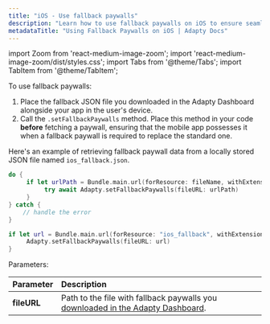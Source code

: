 ```yaml
---
title: "iOS - Use fallback paywalls"
description: "Learn how to use fallback paywalls on iOS to ensure seamless user experiences."
metadataTitle: "Using Fallback Paywalls on iOS | Adapty Docs"
---
```


import Zoom from 'react-medium-image-zoom';
import 'react-medium-image-zoom/dist/styles.css';
import Tabs from '@theme/Tabs'; 
import TabItem from '@theme/TabItem'; 

To use fallback paywalls:

1. Place the fallback JSON file you downloaded in the Adapty Dashboard alongside your app in the user's device.
2. Call the `.setFallbackPaywalls` method. Place this method in your code **before** fetching a paywall, ensuring that the mobile app possesses it when a fallback paywall is required to replace the standard one.

Here's an example of retrieving fallback paywall data from a locally stored JSON file named `ios_fallback.json`.

<Tabs>
<TabItem value="Swift" label="Swift" default>

```swift showLineNumbers
do {
     if let urlPath = Bundle.main.url(forResource: fileName, withExtension: "json") {
          try await Adapty.setFallbackPaywalls(fileURL: urlPath)
     }
} catch {
    // handle the error
}
```
</TabItem>
<TabItem value="Swift-Callback" label="Swift" default>

```swift showLineNumbers
if let url = Bundle.main.url(forResource: "ios_fallback", withExtension: "json") {
     Adapty.setFallbackPaywalls(fileURL: url)
}
```
</TabItem>
</Tabs>


Parameters:

| Parameter   | Description                                                                                                                                                           |
| :---------- | :-------------------------------------------------------------------------------------------------------------------------------------------------------------------- |
| **fileURL** | Path to the file with fallback paywalls you [downloaded in the Adapty Dashboard](fallback-paywalls#download-fallback-paywalls-as-a-file-in-the-adapty-dashboard). |